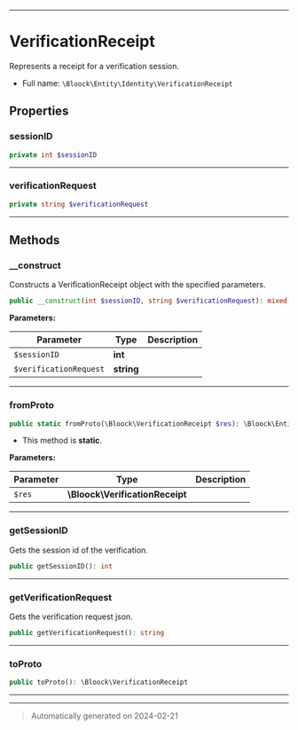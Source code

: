 ***

# VerificationReceipt

Represents a receipt for a verification session.



* Full name: `\Bloock\Entity\Identity\VerificationReceipt`



## Properties


### sessionID



```php
private int $sessionID
```






***

### verificationRequest



```php
private string $verificationRequest
```






***

## Methods


### __construct

Constructs a VerificationReceipt object with the specified parameters.

```php
public __construct(int $sessionID, string $verificationRequest): mixed
```








**Parameters:**

| Parameter | Type | Description |
|-----------|------|-------------|
| `$sessionID` | **int** |  |
| `$verificationRequest` | **string** |  |





***

### fromProto



```php
public static fromProto(\Bloock\VerificationReceipt $res): \Bloock\Entity\Identity\VerificationReceipt
```



* This method is **static**.




**Parameters:**

| Parameter | Type | Description |
|-----------|------|-------------|
| `$res` | **\Bloock\VerificationReceipt** |  |





***

### getSessionID

Gets the session id of the verification.

```php
public getSessionID(): int
```












***

### getVerificationRequest

Gets the verification request json.

```php
public getVerificationRequest(): string
```












***

### toProto



```php
public toProto(): \Bloock\VerificationReceipt
```












***


***
> Automatically generated on 2024-02-21
